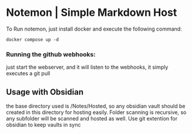# Notemon | Simple Markdown Host


To Run notemon, just install docker and execute the following command:
```
docker compose up -d
```

### Running the github webhooks:

just start the webserver, and it will listen to the webhooks, it simply executes a git pull 

## Usage with Obsidian

the base directory used is /Notes/Hosted, so any obsidian vault should be created in this directory for hosting easily.
Folder scanning is recursive, so any subfolder will be scanned and hosted as well.
Use git extention for obsidian to keep vaults in sync

